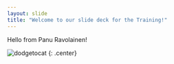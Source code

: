 ```yaml
---
layout: slide
title: "Welcome to our slide deck for the Training!"
---
```


Hello from Panu Ravolainen!

![dodgetocat](https://octodex.github.com/images/dodgetocat_v2.png)
{: .center}
